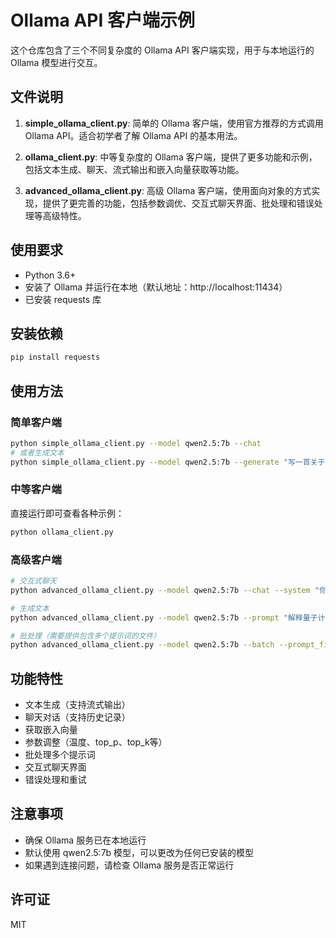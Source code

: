 # Ollama API 客户端示例

这个仓库包含了三个不同复杂度的 Ollama API 客户端实现，用于与本地运行的 Ollama 模型进行交互。

## 文件说明

1. **simple_ollama_client.py**: 简单的 Ollama 客户端，使用官方推荐的方式调用 Ollama API。适合初学者了解 Ollama API 的基本用法。

2. **ollama_client.py**: 中等复杂度的 Ollama 客户端，提供了更多功能和示例，包括文本生成、聊天、流式输出和嵌入向量获取等功能。

3. **advanced_ollama_client.py**: 高级 Ollama 客户端，使用面向对象的方式实现，提供了更完善的功能，包括参数调优、交互式聊天界面、批处理和错误处理等高级特性。

## 使用要求

- Python 3.6+
- 安装了 Ollama 并运行在本地（默认地址：http://localhost:11434）
- 已安装 requests 库

## 安装依赖

```bash
pip install requests
```

## 使用方法

### 简单客户端

```bash
python simple_ollama_client.py --model qwen2.5:7b --chat
# 或者生成文本
python simple_ollama_client.py --model qwen2.5:7b --generate "写一首关于春天的诗" --stream
```

### 中等客户端

直接运行即可查看各种示例：

```bash
python ollama_client.py
```

### 高级客户端

```bash
# 交互式聊天
python advanced_ollama_client.py --model qwen2.5:7b --chat --system "你是一个有用的助手"

# 生成文本
python advanced_ollama_client.py --model qwen2.5:7b --prompt "解释量子计算的基本原理" --stream

# 批处理（需要提供包含多个提示词的文件）
python advanced_ollama_client.py --model qwen2.5:7b --batch --prompt_file prompts.txt
```

## 功能特性

- 文本生成（支持流式输出）
- 聊天对话（支持历史记录）
- 获取嵌入向量
- 参数调整（温度、top_p、top_k等）
- 批处理多个提示词
- 交互式聊天界面
- 错误处理和重试

## 注意事项

- 确保 Ollama 服务已在本地运行
- 默认使用 qwen2.5:7b 模型，可以更改为任何已安装的模型
- 如果遇到连接问题，请检查 Ollama 服务是否正常运行

## 许可证

MIT